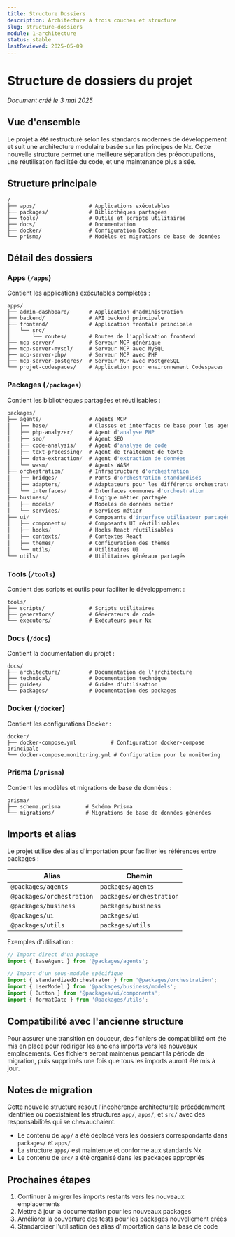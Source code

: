 ```yaml
---
title: Structure Dossiers
description: Architecture à trois couches et structure
slug: structure-dossiers
module: 1-architecture
status: stable
lastReviewed: 2025-05-09
---
```


# Structure de dossiers du projet


*Document créé le 3 mai 2025*

## Vue d'ensemble


Le projet a été restructuré selon les standards modernes de développement et suit une architecture modulaire basée sur les principes de Nx. Cette nouvelle structure permet une meilleure séparation des préoccupations, une réutilisation facilitée du code, et une maintenance plus aisée.

## Structure principale


```
/
├── apps/                 # Applications exécutables
├── packages/             # Bibliothèques partagées
├── tools/                # Outils et scripts utilitaires
├── docs/                 # Documentation
├── docker/               # Configuration Docker
└── prisma/               # Modèles et migrations de base de données
```

## Détail des dossiers


### Apps (`/apps`)


Contient les applications exécutables complètes :

```
apps/
├── admin-dashboard/      # Application d'administration
├── backend/              # API backend principale
├── frontend/             # Application frontale principale
│   └── src/
│       └── routes/       # Routes de l'application frontend
├── mcp-server/           # Serveur MCP générique
├── mcp-server-mysql/     # Serveur MCP avec MySQL
├── mcp-server-php/       # Serveur MCP avec PHP
├── mcp-server-postgres/  # Serveur MCP avec PostgreSQL
└── projet-codespaces/    # Application pour environnement Codespaces
```

### Packages (`/packages`)


Contient les bibliothèques partagées et réutilisables :

```typescript
packages/
├── agents/               # Agents MCP
│   ├── base/             # Classes et interfaces de base pour les agents
│   ├── php-analyzer/     # Agent d'analyse PHP
│   ├── seo/              # Agent SEO
│   ├── code-analysis/    # Agent d'analyse de code
│   ├── text-processing/  # Agent de traitement de texte
│   ├── data-extraction/  # Agent d'extraction de données
│   └── wasm/             # Agents WASM
├── orchestration/        # Infrastructure d'orchestration
│   ├── bridges/          # Ponts d'orchestration standardisés
│   ├── adapters/         # Adaptateurs pour les différents orchestrateurs
│   └── interfaces/       # Interfaces communes d'orchestration
├── business/             # Logique métier partagée
│   ├── models/           # Modèles de données métier
│   └── services/         # Services métier
├── ui/                   # Composants d'interface utilisateur partagés
│   ├── components/       # Composants UI réutilisables
│   ├── hooks/            # Hooks React réutilisables
│   ├── contexts/         # Contextes React
│   ├── themes/           # Configuration des thèmes
│   └── utils/            # Utilitaires UI
└── utils/                # Utilitaires généraux partagés
```

### Tools (`/tools`)


Contient des scripts et outils pour faciliter le développement :

```
tools/
├── scripts/              # Scripts utilitaires
├── generators/           # Générateurs de code
└── executors/            # Exécuteurs pour Nx
```

### Docs (`/docs`)


Contient la documentation du projet :

```
docs/
├── architecture/         # Documentation de l'architecture
├── technical/            # Documentation technique
├── guides/               # Guides d'utilisation
└── packages/             # Documentation des packages
```

### Docker (`/docker`)


Contient les configurations Docker :

```
docker/
├── docker-compose.yml           # Configuration docker-compose principale
└── docker-compose.monitoring.yml # Configuration pour le monitoring
```

### Prisma (`/prisma`)


Contient les modèles et migrations de base de données :

```
prisma/
├── schema.prisma        # Schéma Prisma
└── migrations/          # Migrations de base de données générées
```

## Imports et alias


Le projet utilise des alias d'importation pour faciliter les références entre packages :

| Alias | Chemin |
|-------|--------|
| `@packages/agents` | `packages/agents` |
| `@packages/orchestration` | `packages/orchestration` |
| `@packages/business` | `packages/business` |
| `@packages/ui` | `packages/ui` |
| `@packages/utils` | `packages/utils` |

Exemples d'utilisation :

```typescript
// Import direct d'un package
import { BaseAgent } from '@packages/agents';

// Import d'un sous-module spécifique
import { standardizedOrchestrator } from '@packages/orchestration';
import { UserModel } from '@packages/business/models';
import { Button } from '@packages/ui/components';
import { formatDate } from '@packages/utils';
```

## Compatibilité avec l'ancienne structure


Pour assurer une transition en douceur, des fichiers de compatibilité ont été mis en place pour rediriger les anciens imports vers les nouveaux emplacements. Ces fichiers seront maintenus pendant la période de migration, puis supprimés une fois que tous les imports auront été mis à jour.

## Notes de migration


Cette nouvelle structure résout l'incohérence architecturale précédemment identifiée où coexistaient les structures `app/`, `apps/`, et `src/` avec des responsabilités qui se chevauchaient.

- Le contenu de `app/` a été déplacé vers les dossiers correspondants dans `packages/` et `apps/`
- La structure `apps/` est maintenue et conforme aux standards Nx
- Le contenu de `src/` a été organisé dans les packages appropriés

## Prochaines étapes


1. Continuer à migrer les imports restants vers les nouveaux emplacements
2. Mettre à jour la documentation pour les nouveaux packages
3. Améliorer la couverture des tests pour les packages nouvellement créés
4. Standardiser l'utilisation des alias d'importation dans la base de code

